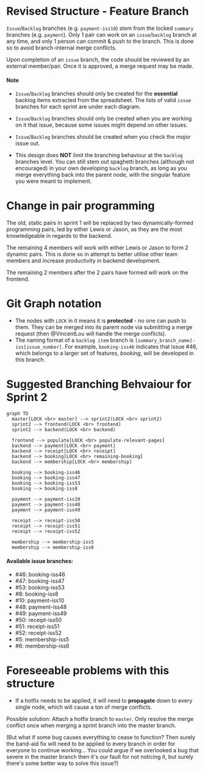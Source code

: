 # Revised Structure - Feature Branch
`Issue`/`Backlog` branches (e.g. `payment-iss10`) stem from the locked `summary` branches (e.g. `payment`). Only 1 pair can work on an `issue`/`backlog` branch at any time, and only 1 person can commit & push to the branch. This is done so to avoid branch-internal merge conflicts.

Upon completion of an `issue` branch, the code should be reviewed by an external member/pair. Once it is approved, a merge request may be made.

#### Note
*  `Issue`/`Backlog` branches should only be created for the **essential** backlog items extracted from the spreadsheet. The lists of valid `issue` branches for each sprint are under each diagram.

*  `Issue`/`Backlog` branches should only be created when you are working on it that issue, because some issues might depend on other issues.

*  `Issue`/`Backlog` branches should be created when you check the *major* issue out.

*  This design does **NOT** limit the branching behaviour at the `backlog` branches level. You can still stem out spaghetti branches (although not encouraged) in your own developing `backlog` branch, as long as you merge everything back into the parent node, with the singular feature you were meant to implement.


# Change in pair programming
The old, static pairs in sprint 1 will be replaced by two dynamically-formed programming pairs, led by either Lewis or Jason, as they are the most knowledgeable in regards to the backend. 

The remaining 4 members will work with either Lewis or Jason to form 2 dynamic pairs. This is done so in attempt to better utilise other team members and increase productivity in backend development.

The remaining 2 members after the 2 pairs have formed will work on the frontend.


# Git Graph notation
*  The nodes with `LOCK` in it means it is **protected** - no one can push to them. They can be merged into its parent node via submitting a merge request (then @VincentLou will handle the merge conflicts).
*  The naming format of a `backlog item` branch is `[summary_branch_name]-iss[issue_number]`. For example, `booking-iss46` indicates that issue #46, which belongs to a larger set of features, *booking*, will be developed in this branch.


# Suggested Branching Behvaiour for Sprint 2
```mermaid
graph TD
  master[LOCK <br> master] --> sprint2(LOCK <br> sprint2)
  sprint2 --> frontend(LOCK <br> frontend)
  sprint2 --> backend(LOCK <br> backend)

  frontend --> populate[LOCK <br> populate-relevant-pages]
  backend --> payment[LOCK <br> payment]
  backend --> receipt[LOCK <br> receipt]
  backend --> booking[LOCK <br> remaining-booking]
  backend --> membership[LOCK <br> membership]

  booking --> booking-iss46
  booking --> booking-iss47
  booking --> booking-iss53
  booking --> booking-iss8

  payment --> payment-iss10
  payment --> payment-iss48
  payment --> payment-iss49
  
  receipt --> receipt-iss50
  receipt --> receipt-iss51
  receipt --> receipt-iss52
  
  membership --> membership-iss5
  membership --> membership-iss6
```

#### Available issue branches:
*  #46: booking-iss46
*  #47: booking-iss47
*  #53: booking-iss53
*  #8: booking-iss8
*  #10: payment-iss10
*  #48: payment-iss48
*  #49: payment-iss49
*  #50: receipt-iss50
*  #51: receipt-iss51
*  #52: receipt-iss52
*  #5: membership-iss5
*  #6: membership-iss6

# Foreseeable problems with this structure
*  If a hotfix needs to be applied, it will need to **propagate** down to every single node, which will cause a ton of merge conflicts.

Possible solution: Attach a hotfix branch to `master`. Only resolve the merge conflict once when merging a sprint branch into the master branch.

(But what if some bug causes everything to cease to function? Then surely the band-aid fix will need to be applied to every branch in order for everyone to continue working... You could argue if we overlooked a bug that severe in the master branch then it's our fault for not noticing it, but surely there's some better way to solve this issue?)
